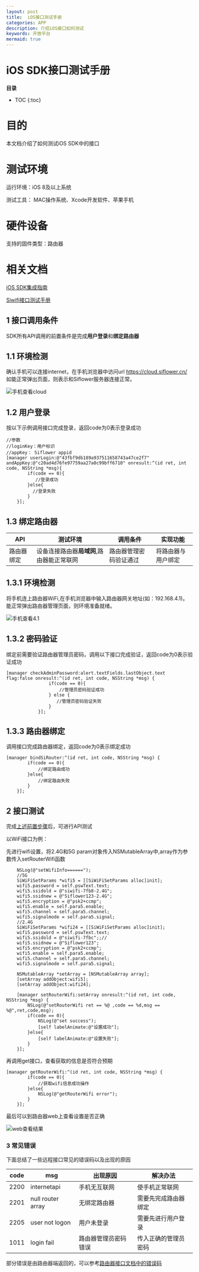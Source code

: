 ```yaml
---
layout: post
title:  iOS接口测试手册
categories: APP
description: 介绍iOS接口如何测试
keywords: 开放平台
mermaid: true
---
```


# iOS SDK接口测试手册

**目录**

* TOC
{:toc}

# 目的

本文档介绍了如何测试iOS SDK中的接口

# 测试环境

运行环境：iOS 8及以上系统

测试工具： MAC操作系统、Xcode开发软件、苹果手机

# 硬件设备

支持的固件类型：路由器

# 相关文档

[iOS SDK集成指南](https://siflower.github.io/2020/07/29/iOS_sdk/#iOS-sdk%E9%9B%86%E6%88%90%E6%8C%87%E5%8D%97)

[Siwifi接口测试手册](#todo)

## 1 接口调用条件

SDK所有API调用的前置条件是完成**用户登录**和**绑定路由器**

## 1.1 环境检测

确认手机可以连接internet，在手机浏览器中访问url https://cloud.siflower.cn/ 如能正常弹出页面，则表示和Siflower服务器连接正常。

![手机查看cloud](../../../assets/images/android_api_test/web_cloud.png)

## 1.2 用户登录

按以下示例调用接口完成登录，返回code为0表示登录成功

```
//参数
//loginKey：用户标识
//appKey： Siflower appid
[manager userLogin:@"43fbf9db189a937511658743a47ce2f7" andAppKey:@"c20ad4d76fe97759aa27a0c99bff6710" onresult:^(id ret, int code, NSString *msg){
        if(code == 0){
           //登录成功
        }else{
          //登录失败
        }
    }];

```

## 1.3 绑定路由器

| API     | 测试环境    |  调用条件  | 实现功能 |
| -------- | ------- | -------------------- | -------- |
| 路由器绑定 | 设备连接路由器**局域网**,路由器能正常联网  |  路由器管理密码验证通过  |   将路由器与用户绑定   |

## 1.3.1 环境检测

将手机连上路由器WiFi,在手机浏览器中输入路由器网关地址(如：192.168.4.1)。能正常弹出路由器管理页面，则环境准备就绪。

![手机查看4.1](../../../assets/images/android_api_test/web_41.png)

## 1.3.2 密码验证

绑定前需要验证路由器管理员密码，调用以下接口完成验证，返回code为0表示验证成功

```
[manager checkAdminPassword:alert.textFields.lastObject.text flag:false onresult:^(id ret, int code, NSString *msg) {
                if(code == 0){
                    //管理员密码验证成功
                } else {
                   //管理员密码验证失败
                }
            }];

```

## 1.3.3 路由器绑定

调用接口完成路由器绑定，返回code为0表示绑定成功

```
[manager bindSiRouter:^(id ret, int code, NSString *msg) {
        if(code == 0){
            //绑定路由成功
        }else{
            //绑定路由失败
        }
    }];

```

## 2 接口测试

完成[上述前置步骤](#1-接口调用条件)后，可进行API测试

以WiFi接口为例：

先进行wifi设置，将2.4G和5G param对象传入NSMutableArray中,array作为参数传入setRouterWifi函数

```language
    NSLog(@"setWifiInfo======");
    //5G
    SiWiFiSetParams *wifi5 = [[SiWiFiSetParams alloc]init];
    wifi5.password = self.pswText.text;
    wifi5.ssidold = @"siwifi-7fb8-2.4G";
    wifi5.ssidnew = @"Siflower123-2.4G";
    wifi5.encryption = @"psk2+ccmp";
    wifi5.enable = self.para5.enable;
    wifi5.channel = self.para5.channel;
    wifi5.signalmode = self.para5.signal;
    //2.4G
    SiWiFiSetParams *wifi24 = [[SiWiFiSetParams alloc]init];
    wifi5.password = self.pswText.text;
    wifi5.ssidold = @"siwifi-7fbc";;//
    wifi5.ssidnew = @"Siflower123";
    wifi5.encryption = @"psk2+ccmp";
    wifi5.enable = self.para5.enable;
    wifi5.channel = self.para5.channel;
    wifi5.signalmode = self.para5.signal;

    NSMutableArray *setArray = [NSMutableArray array];
    [setArray addObject:wifi5];
    [setArray addObject:wifi24];

    [manager setRouterWifi:setArray onresult:^(id ret, int code, NSString *msg) {
        NSLog(@"setRouterWifi ret == %@ ,code == %d,msg == %@",ret,code,msg);
        if(code == 0){
            NSLog(@"set success");
            [self labelAnimate:@"设置成功"];
        }else{
            [self labelAnimate:@"设置失败"];
        }
    }];

```

再调用get接口，查看获取的信息是否符合预期

```
[manager getRouterWifi:^(id ret, int code, NSString *msg) {
        if(code == 0){
            //获取wifi信息成功操作
        }else{
            NSLog(@"getRouterWifi error");
        }
    }];

```

最后可以到路由器web上查看设置是否正确

![web查看结果](../../../assets/images/android_api_test/view_web_result.png)

### 3 常见错误

下面总结了一些远程接口常见的错误码以及出现的原因

| code     | msg    |  出现原因  | 解决办法 |
| -------- | ------- | -------------------- | -------- |
| 2200 | internetapi  |  手机无互联网  |   使手机正常联网   |
| 2201 | null router array  |  无绑定路由器  |   需要先完成路由器绑定   |
| 2205   | user not logon  |    用户未登录     |   需要先进行用户登录  |
| 1011 | login fail  |  路由器管理员密码错误  |   传入正确的管理员密码   |

部分错误是由路由器端返回的，可以参考[路由器接口文档中的错误码](#todo)
